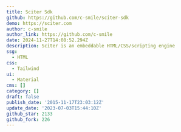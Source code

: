 ```yaml
---
title: Sciter Sdk
github: https://github.com/c-smile/sciter-sdk
demo: https://sciter.com
author: c-smile
author_link: https://github.com/c-smile
date: 2024-11-27T14:08:52.294Z
description: Sciter is an embeddable HTML/CSS/scripting engine
ssg:
  - HTML
css:
  - Tailwind
ui:
  - Material
cms: []
category: []
draft: false
publish_date: '2015-11-17T23:03:12Z'
update_date: '2023-07-03T15:44:10Z'
github_star: 2133
github_fork: 226
---
```

